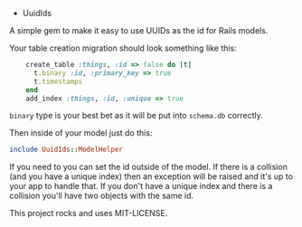 * UuidIds

A simple gem to make it easy to use UUIDs as the id for Rails models.

Your table creation migration should look something like this:

```ruby
    create_table :things, :id => false do |t|
      t.binary :id, :primary_key => true
      t.timestamps
    end
    add_index :things, :id, :unique => true
```

`binary` type is your best bet as it will be put into `schema.db`
correctly.

Then inside of your model just do this:

```ruby
include UuidIds::ModelHelper
```

If you need to you can set the id outside of the model.  If there is a
collision (and you have a unique index) then an exception will be raised 
and it's up to your app to handle that.  If you don't have a unique
index and there is a collision you'll have two objects with the same id.

This project rocks and uses MIT-LICENSE.
